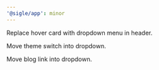 ```yaml
---
'@sigle/app': minor
---
```


Replace hover card with dropdown menu in header.

Move theme switch into dropdown.

Move blog link into dropdown.

